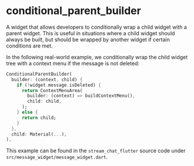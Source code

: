 # conditional_parent_builder

A widget that allows developers to conditionally wrap a child widget with a parent widget.
This is useful in situations where a child widget should always be built, but should be wrapped
by another widget if certain conditions are met.

In the following real-world example, we conditionally wrap the child widget
tree with a context menu if the message is not deleted:
```dart
ConditionalParentBuilder(
  builder: (context, child) {
    if (!widget.message.isDeleted) {
      return ContextMenuArea(
        builder: (context) => buildContextMenu(),
        child: child,
      );
    } else {
      return child;
    }
  },
  child: Material(...),
),
```
This example can be found in the `stream_chat_flutter` source code under
`src/message_widget/message_widget.dart`.